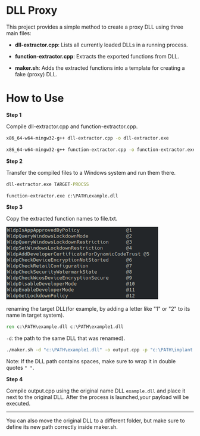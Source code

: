 # DLL Proxy

This project provides a simple method to create a proxy DLL using three main files:

- **dll-extractor.cpp**: Lists all currently loaded DLLs in a running process.

- **function-extractor.cpp**: Extracts the exported functions from DLL.

- **maker.sh**: Adds the extracted functions into a template for creating a fake (proxy) DLL.


# How to Use

**Step 1**  

Compile dll-extractor.cpp and function-extractor.cpp.
```bash
x86_64-w64-mingw32-g++ dll-extractor.cpp -o dll-extractor.exe
```
```bash
x86_64-w64-mingw32-g++ function-extractor.cpp -o function-extractor.exe -ldbghelp
```

**Step 2**  

Transfer the compiled files to a Windows system and run them there.
```cmd
dll-extractor.exe TARGET-PROCSS
```
```cmd
function-extractor.exe c:\PATH\example.dll
```

**Step 3**  

Copy the extracted function names to file.txt.  

![expample file.txt](img/img1.png)

renaming the target DLL(for example, by adding a letter like "1" or "2" to its name in target system).
```cmd
ren c:\PATH\example.dll c:\PATH\example1.dll
```

`-d`: the path to the same DLL that was renamed).
```bash
./maker.sh -d "c:\PATH\example1.dll" -o output.cpp -p "c:\PATH\implant.exe" file.txt
```


Note: If the DLL path contains spaces, make sure to wrap it in double quotes `" "`.

**Step 4**  

Compile output.cpp using the original name DLL `example.dll` and place it next to the original DLL.
After the process is launched,your payload will be executed.

---
You can also move the original DLL to a different folder, but make sure to define its new path correctly inside maker.sh.

